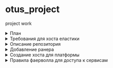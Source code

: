 # otus_project
project work


<details><summary> План </summary><p>
 - [x] Описать докерфайл для crawler-app
 - [x] Описать докерфайл для crawler-гш
 - [x] Найти контейнер MongoDB 
 - [x] Найти контейнер RabbitMQ
 - [x] Написать docker-compose с зависимостями сервисов
 - [ ] Поднять в GCP docker-host с помощью gcloud
 - [x] Проверить работоспособность
 - [x] Интегрировать с Gitlab
 - [x] Интегрировать с Prometheus
     - [x] Добавить Cadvisor
     - [x] Добавить Grafana
     - [x] Добавить Alertmanager
 - [x] Интегрировать с системой логирования :
     - [x]  Fluentd 
     - [x]  Elasticsearch 
     - [x]  Kibana
     - [ ]  Zipkin (не видит сервисов)

 - [ ] Завернуть все в пакер
</p></details>


<details><summary> Требования для хоста еластики </summary><p>

- Нужен увеличеный размер памяти под процесс по требованиям джавы (78 ошибка):
 - до ребута ```sudo sysctl -w vm.max_map_count=262144```
 - навсегда ```sudo echo "vm.max_map_count=262144" >> /etc/sysctl.conf```

- Структуру репозитория менять не желательно во измежание ошибок 

- docker-compose можно ставить из apt (проверено на версии 1.17.1)

</p></details>


<details><summary> Описание репозитория </summary><p>

- Приложение вместе с докерфайлом по пути ```crawler-app/```
- Веб интерфейс приложения вместе с докерфайлом по пути ```crawler-ui/```

</p></details>


<details><summary>Добавление ранера</summary><p>
```
docker exec -it gitlab-runner gitlab-runner register \
  --non-interactive \
  --url (адресс_гитлаба_напр)"http://192.168.88.12/" \
  --registration-token (токен_из_гитлаба_напр)"pn_6afCNnncRD-5P4Jnv" \
  --executor "docker" \
  --docker-image alpine:latest \
  --description "crawler-runner-01" \
  --request-concurrency 3 \
  --tag-list "docker,gitlab,crawler-runner" \
  --run-untagged="true" \
  --locked="false" \
  --docker-privileged
  ```
</p></details>


<details><summary> Создание хоста для платформы </summary><p>
```
docker-machine create --driver google \
    --google-project docker-231712 \
    --google-machine-image https://www.googleapis.com/compute/v1/projects/ubuntu-os-cloud/global/images/family/ubuntu-1804-lts \
    --google-disk-size 100 \
    --google-zone europe-west1-b \
    --google-tags http-server,crawler,app-platform \
    --google-machine-type n1-standard-4 \
    crawler-platform
```
- Переключение окружения докера на удаленное ```eval $(docker-machine env crawler-platform)```

</p></details>


<details><summary> Правила фаерволла для доступа к сервисам </summary><p>
(Правила согласно открытым портам контейнеров ,указаным в env файлах)

```
gcloud compute firewall-rules create "tcp-host-rule" --allow tcp:2376 \
      --source-ranges="93.126.79.67/32" \
      --description="Access to docker-machine host"

gcloud compute firewall-rules create "tcp-ui-http-rule" --allow tcp:443 \
      --source-ranges="0.0.0.0/0" \
      --description="HTTPs access for aplication ui"

gcloud compute firewall-rules create "tcp-ui-https-rule" --allow tcp:80 \
      --source-ranges="0.0.0.0/0" \
      --description="HTTP access for aplication ui"

gcloud compute firewall-rules create "tcp-prometheus-rule" --allow tcp:9090 \
      --source-ranges="93.126.79.67/32" \
      --description="HTTP access for prometheus"

gcloud compute firewall-rules create "tcp-cadvisor-rule" --allow tcp:8080 \
      --source-ranges="93.126.79.67/32" \
      --description="HTTP access for cadvisor"

gcloud compute firewall-rules create "tcp-grafana-rule" --allow tcp:3000 \
      --source-ranges="93.126.79.67/32" \
      --description="HTTP access for grafana (monitoring)"

gcloud compute firewall-rules create "tcp-kibana-rule" --allow tcp:5601 \
      --source-ranges="93.126.79.67/32" \
      --description="HTTP access for kibana (logging)"

gcloud compute firewall-rules create "tcp-http-gitlab-rule" --allow tcp:8888 \
      --source-ranges="93.126.79.67/32" \
      --description="HTTP access for gitlab"

gcloud compute firewall-rules create "tcp-ssh-gitlab-rule" --allow tcp:2222 \
      --source-ranges="93.126.79.67/32" \
      --description="SSH access for gitlab"

gcloud compute firewall-rules create "tcp-alertmanager-rule" --allow tcp:9093 \
      --source-ranges="93.126.79.67/32" \
      --description="HTTP access for alertmanager"

```
</p></details>

